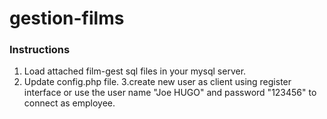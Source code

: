 # gestion-films

### Instructions ###

1. Load attached film-gest sql files in your mysql server.
2. Update config.php file.
3.create new user as client using register interface 
  or use the user name "Joe HUGO" and password "123456" to connect as employee.

